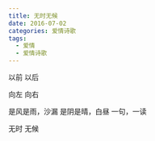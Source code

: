```yaml
---
title: 无时无候
date: 2016-07-02
categories: 爱情诗歌
tags:
  - 爱情
  - 爱情诗歌
---
```


以前
以后
<!--more-->
向左
向右

是风是雨，沙漏
是阴是晴，白昼
一句，一读

无时
无候